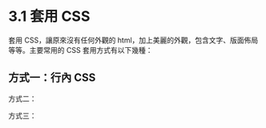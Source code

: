 # 3.1 套用 CSS

套用 CSS，讓原來沒有任何外觀的 html，加上美麗的外觀，包含文字、版面佈局等等。主要常用的 CSS 套用方式有以下幾種：

## 方式一：行內 CSS

方式二：

方式三：

